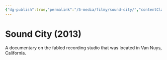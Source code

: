 ```yaml
---
{"dg-publish":true,"permalink":"/5-media/filmy/sound-city/","contentClasses":"movie","tags":["to-watch","фильм","#Documentary","#Music"]}
---
```


# Sound City (2013)
 
A documentary on the fabled recording studio that was located in Van Nuys, California.

